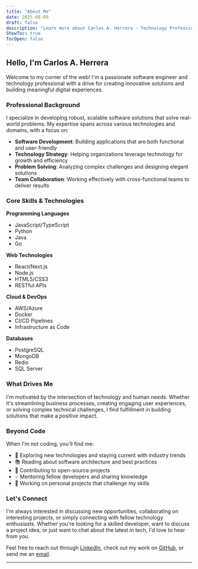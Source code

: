 ```yaml
---
title: "About Me"
date: 2025-08-09
draft: false
description: "Learn more about Carlos A. Herrera - Technology Professional"
ShowToc: true
TocOpen: false
---
```


## Hello, I'm Carlos A. Herrera

Welcome to my corner of the web! I'm a passionate software engineer and technology professional with a drive for creating innovative solutions and building meaningful digital experiences.

### Professional Background

I specialize in developing robust, scalable software solutions that solve real-world problems. My expertise spans across various technologies and domains, with a focus on:

- **Software Development**: Building applications that are both functional and user-friendly
- **Technology Strategy**: Helping organizations leverage technology for growth and efficiency  
- **Problem Solving**: Analyzing complex challenges and designing elegant solutions
- **Team Collaboration**: Working effectively with cross-functional teams to deliver results

### Core Skills & Technologies

<div class="skills-grid">

**Programming Languages**
- JavaScript/TypeScript
- Python
- Java
- Go

**Web Technologies**
- React/Next.js
- Node.js
- HTML5/CSS3
- RESTful APIs

**Cloud & DevOps**
- AWS/Azure
- Docker
- CI/CD Pipelines
- Infrastructure as Code

**Databases**
- PostgreSQL
- MongoDB
- Redis
- SQL Server

</div>

### What Drives Me

I'm motivated by the intersection of technology and human needs. Whether it's streamlining business processes, creating engaging user experiences, or solving complex technical challenges, I find fulfillment in building solutions that make a positive impact.

### Beyond Code

When I'm not coding, you'll find me:

- 🎯 Exploring new technologies and staying current with industry trends
- 📚 Reading about software architecture and best practices
- 🌱 Contributing to open-source projects
- 💡 Mentoring fellow developers and sharing knowledge
- 🚀 Working on personal projects that challenge my skills

### Let's Connect

I'm always interested in discussing new opportunities, collaborating on interesting projects, or simply connecting with fellow technology enthusiasts. Whether you're looking for a skilled developer, want to discuss a project idea, or just want to chat about the latest in tech, I'd love to hear from you.

Feel free to reach out through [LinkedIn](https://www.linkedin.com/in/carlosandresherrera), check out my work on [GitHub](https://github.com/Carlos4ndresh), or send me an [email](mailto:contact@carlosaherrera.com).

---
